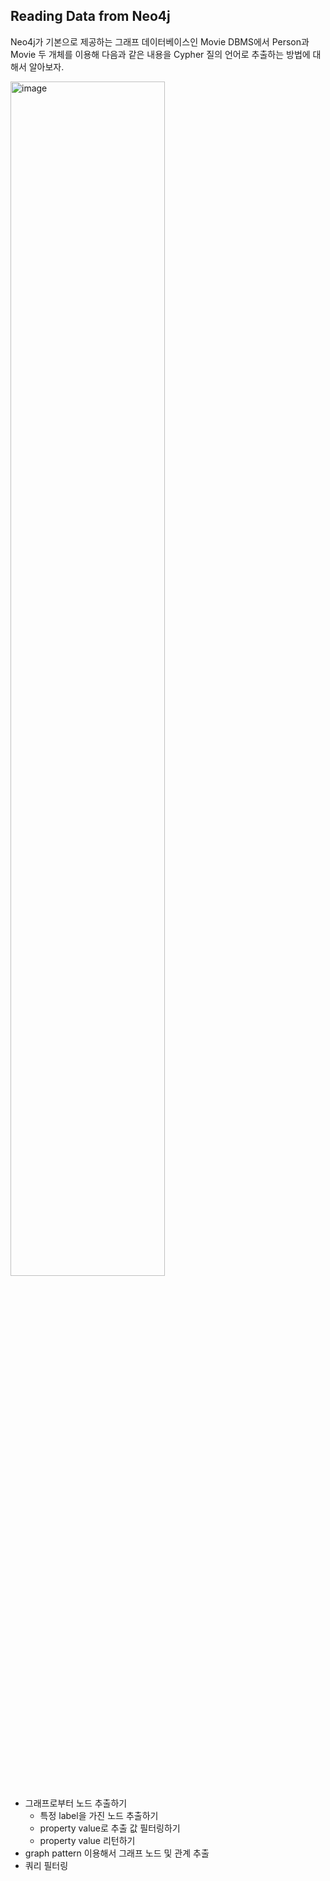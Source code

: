 ## Reading Data from Neo4j

Neo4j가 기본으로 제공하는 그래프 데이터베이스인 Movie DBMS에서 Person과 Movie 두 개체를 이용해 다음과 같은 내용을 Cypher 질의 언어로 추출하는 방법에 대해서 알아보자.

<img width="70%" alt="image" src="https://user-images.githubusercontent.com/76294398/171582038-94ffbc4a-7121-4158-b7ce-770649526521.png">

- 그래프로부터 노드 추출하기
  - 특정 label을 가진 노드 추출하기
  - property value로 추출 값 필터링하기
  - property value 리턴하기
- graph pattern 이용해서 그래프 노드 및 관계 추출
- 쿼리 필터링
